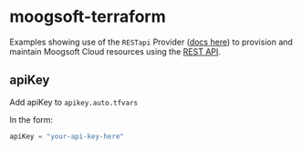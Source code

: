 # moogsoft-terraform
Examples showing use of the `RESTapi` Provider ([docs here](https://registry.terraform.io/providers/Mastercard/restapi/latest)) to provision and maintain Moogsoft Cloud resources using the [REST API](https://docs.moogsoft.com/en/moogsoft-apis.html).

## apiKey
Add apiKey to `apikey.auto.tfvars`

In the form:

```javascript
apiKey = "your-api-key-here"
```
